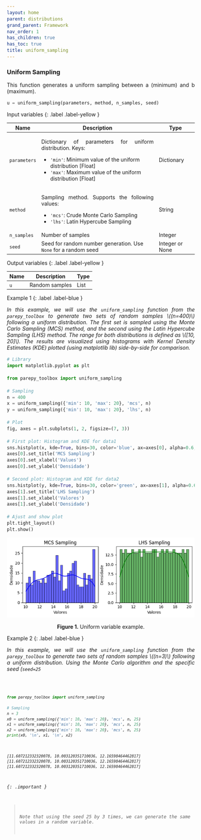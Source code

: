 ```yaml
---
layout: home
parent: distributions
grand_parent: Framework
nav_order: 1
has_children: true
has_toc: true
title: uniform_sampling
---
```


<!--Don't delete ths script-->
<script src = "https://polyfill.io/v3/polyfill.min.js?features=es6"></script>
<script id = "MathJax-script" async src="https://cdn.jsdelivr.net/npm/mathjax@3/es5/tex-mml-chtml.js"></script>
<!--Don't delete ths script-->

<h3>Uniform Sampling</h3>

<p align="justify">
    This function generates a uniform sampling between a (minimum) and b (maximum).
</p>

```python
u = uniform_sampling(parameters, method, n_samples, seed)
```

Input variables
{: .label .label-yellow }

<table style="width:100%">
    <thead>
      <tr>
        <th>Name</th>
        <th>Description</th>
        <th>Type</th>
      </tr>
    </thead>
    <tr>
        <td><code>parameters</code></td>
        <td>
            <p align="justify">
            Dictionary of parameters for uniform distribution. Keys:
            <ul>
                <li><code>'min'</code>: Minimum value of the uniform distribution [Float]</li>
                <li><code>'max'</code>: Maximum value of the uniform distribution [Float]</li>
            </ul>
            </p>
        </td>
        <td>Dictionary</td>
    </tr>
    <tr>
        <td><code>method</code></td>
        <td>
            <p align="justify">Sampling method. Supports the following values:
            <ul>
                <li><code>'mcs'</code>: Crude Monte Carlo Sampling</li>
                <li><code>'lhs'</code>: Latin Hypercube Sampling</li>
            </ul>
            </p>
        </td>
        <td>String</td>
    </tr>
    <tr>
        <td><code>n_samples</code></td>
        <td>Number of samples</td>
        <td>Integer</td>
    </tr>
    <tr>
        <td><code>seed</code></td>
        <td>Seed for random number generation. Use <code>None</code> for a random seed</td>
        <td>Integer or None</td>
    </tr>
</table>

Output variables
{: .label .label-yellow }

<table style="width:100%">
   <thead>
     <tr>
       <th>Name</th>
       <th>Description</th>
       <th>Type</th>
     </tr>
   </thead>
   <tr>
       <td><code>u</code></td>
       <td>Random samples</td>
       <td>List</td>
   </tr>
</table>

Example 1
{: .label .label-blue }

<p align="justify">
    <i>
        In this example, we will use the <code>uniform_sampling</code> function from the <code>parepy_toolbox</code> to generate two sets of random samples \((n=400)\) following a uniform distribution. The first set is sampled using the Monte Carlo Sampling (MCS) method, and the second using the Latin Hypercube Sampling (LHS) method. The range for both distributions is defined as \([10, 20]\). The results are visualized using histograms with Kernel Density Estimates (KDE) plotted (using matplotlib lib) side-by-side for comparison.
    </i>
</p>

```python
# Library
import matplotlib.pyplot as plt

from parepy_toolbox import uniform_sampling

# Sampling
n = 400
x = uniform_sampling({'min': 10, 'max': 20}, 'mcs', n)
y = uniform_sampling({'min': 10, 'max': 20}, 'lhs', n)

# Plot
fig, axes = plt.subplots(1, 2, figsize=(7, 3))

# First plot: Histogram and KDE for data1
sns.histplot(x, kde=True, bins=30, color='blue', ax=axes[0], alpha=0.6, edgecolor='black')
axes[0].set_title('MCS Sampling')
axes[0].set_xlabel('Values')
axes[0].set_ylabel('Densidade')

# Second plot: Histogram and KDE for data2
sns.histplot(y, kde=True, bins=30, color='green', ax=axes[1], alpha=0.6, edgecolor='black')
axes[1].set_title('LHS Sampling')
axes[1].set_xlabel('Valores')
axes[1].set_ylabel('Densidade')

# Ajust and show plot
plt.tight_layout()
plt.show()
```

<center>
    <img src="assets/images/uniform_sampling_figure_1.png" height="auto">
    <p align="center"><b>Figure 1.</b> Uniform variable example.</p>
</center>

Example 2
{: .label .label-blue }

<p align="justify">
    <i>
    In this example, we will use the <code>uniform_sampling</code> function from the <code>parepy_toolbox</code> to generate two sets of random samples \((n=3)\) following a uniform distribution. Using the Monte Carlo algorithm and the specific seed (<code>seed=25</code), we uniformly sampling generate 3 times and compare results.
    </i>
</p>

```python
from parepy_toolbox import uniform_sampling

# Sampling
n = 3
x0 = uniform_sampling({'min': 10, 'max': 20}, 'mcs', n, 25)
x1 = uniform_sampling({'min': 10, 'max': 20}, 'mcs', n, 25)
x2 = uniform_sampling({'min': 10, 'max': 20}, 'mcs', n, 25)
print(x0, '\n', x1, '\n', x2)
```
```
[11.607212332320078, 10.003120351710036, 12.16598464462817] 
[11.607212332320078, 10.003120351710036, 12.16598464462817] 
[11.607212332320078, 10.003120351710036, 12.16598464462817]
```

{: .important }
> Note that using the seed 25 by 3 times, we can generate the same values in a random variable.
